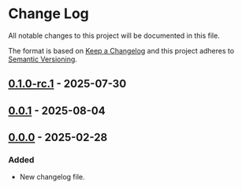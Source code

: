# Change Log
All notable changes to this project will be documented in this file.

The format is based on [Keep a Changelog](http://keepachangelog.com/)
and this project adheres to [Semantic Versioning](http://semver.org/).

## [0.1.0-rc.1] - 2025-07-30

## [0.0.1] - 2025-08-04

## [0.0.0] - 2025-02-28

### Added

- New changelog file.

[0.1.0-rc.1]: https://github.com/internetguru/laravel-recaptchav3/releases/tag/v0.0.0
[0.0.1]: https://github.com/internetguru/laravel-recaptchav3/releases/tag/v0.0.1
[0.0.0]: https://github.com/internetguru/laravel-recaptchav3/releases/tag/v0.0.0
